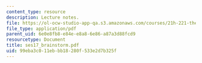 ```yaml
---
content_type: resource
description: Lecture notes.
file: https://ol-ocw-studio-app-qa.s3.amazonaws.com/courses/21h-221-the-places-of-migration-in-united-states-history-fall-2006/99eba3c011ebbb18280f533e2d7b325f_ses17_brainstorm.pdf
file_type: application/pdf
parent_uid: 6e0e8fb8-e84e-e8a8-6e86-a87a3d88fcd9
resourcetype: Document
title: ses17_brainstorm.pdf
uid: 99eba3c0-11eb-bb18-280f-533e2d7b325f
---
```

